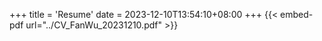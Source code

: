 +++
title = 'Resume'
date = 2023-12-10T13:54:10+08:00
+++
{{< embed-pdf url="../CV_FanWu_20231210.pdf" >}}
